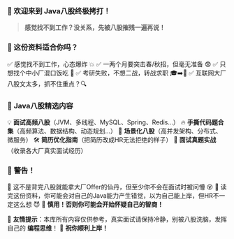 ### 👋 欢迎来到 **Java八股终极拷打**！

> **感觉找不到工作？没关系，先被八股摧残一遍再说！**

### 📌 这份资料适合你吗？

✅ 感觉找不到工作，心态爆炸 💥
 ✅ 一两个月要突击春/秋招，但毫无准备 😨
 ✅ 只想找个中小厂混口饭吃 🍚
 ✅ 考研失败，不想二战，转战求职 🎓➡️💼
 ✅ 互联网大厂八股文太多，抓不住重点？🔍

### 🚀 **Java八股精选内容**

💡 **面试高频八股**（JVM、多线程、MySQL、Spring、Redis...）
 🔥 **手撕代码题合集**（高频算法、数据结构、动态规划...）
 🎯 **场景化八股**（高并发架构、分布式、微服务）
 🛠 **简历优化指南**（把简历改成HR无法拒绝的样子）
 📢 **面试真题实战**（收录各大厂真实面试经历）

### 🛑 **警告！**

📌 这不是背完八股就能拿大厂Offer的仙丹，但至少你不会在面试时被问懵 😵
 📌 读完这份资料，你可能会对自己的Java能力产生错觉，以为自己能上岸，但HR不一定这么想 😈
 📌 **慎用！否则你可能会开始怀疑自己的智商！**

📢 **友情提示**：本库所有内容仅供参考，真实面试请保持冷静，别被八股洗脑，发挥自己的 **编程思维**！
 🚀 **祝你顺利上岸！**